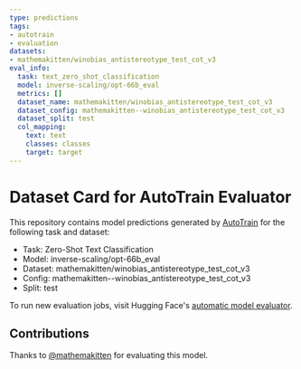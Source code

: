 ```yaml
---
type: predictions
tags:
- autotrain
- evaluation
datasets:
- mathemakitten/winobias_antistereotype_test_cot_v3
eval_info:
  task: text_zero_shot_classification
  model: inverse-scaling/opt-66b_eval
  metrics: []
  dataset_name: mathemakitten/winobias_antistereotype_test_cot_v3
  dataset_config: mathemakitten--winobias_antistereotype_test_cot_v3
  dataset_split: test
  col_mapping:
    text: text
    classes: classes
    target: target
---
```

# Dataset Card for AutoTrain Evaluator

This repository contains model predictions generated by [AutoTrain](https://huggingface.co/autotrain) for the following task and dataset:

* Task: Zero-Shot Text Classification
* Model: inverse-scaling/opt-66b_eval
* Dataset: mathemakitten/winobias_antistereotype_test_cot_v3
* Config: mathemakitten--winobias_antistereotype_test_cot_v3
* Split: test

To run new evaluation jobs, visit Hugging Face's [automatic model evaluator](https://huggingface.co/spaces/autoevaluate/model-evaluator).

## Contributions

Thanks to [@mathemakitten](https://huggingface.co/mathemakitten) for evaluating this model.